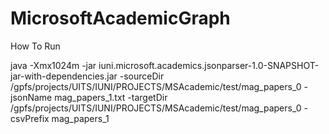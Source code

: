 # MicrosoftAcademicGraph

How To Run

java -Xmx1024m -jar iuni.microsoft.academics.jsonparser-1.0-SNAPSHOT-jar-with-dependencies.jar  -sourceDir /gpfs/projects/UITS/IUNI/PROJECTS/MSAcademic/test/mag_papers_0 -jsonName mag_papers_1.txt -targetDir /gpfs/projects/UITS/IUNI/PROJECTS/MSAcademic/test/mag_papers_0 -csvPrefix mag_papers_1
